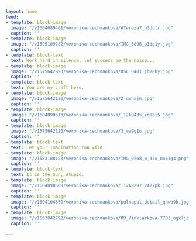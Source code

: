 ```yaml
---
layout: home
feed:
- template: block-image
  image: "/v1604089461/veronika-cechmankova/ATereza7_n3dqtr.jpg"
  caption: ''
- template: block-image
  image: "/v1595109232/veronika-cechmankova/IMG_6896_u1dg1y.jpg"
  caption: ''
- template: block-text
  text: Work hard in silence, let success be the noise...
- template: block-image
  image: "/v1575642993/veronika-cechmankova/DSC_0401_jh28hy.jpg"
  caption: ''
- template: block-text
  text: You are my craft hero.
- template: block-image
  image: "/v1575642120/veronika-cechmankova/2_qwnxjm.jpg"
  caption: ''
- template: block-image
  image: "/v1604098613/veronika-cechmankova/_12A9435_xq9bi5.jpg"
  caption: ''
- template: block-image
  image: "/v1575642120/veronika-cechmankova/3_ma9g1o.jpg"
  caption: ''
- template: block-text
  text: Let your imagination run wild.
- template: block-image
  image: "/v1583108123/veronika-cechmankova/IMG_0268_0_33x_nn61g4.png"
  caption: ''
- template: block-text
  text: It is the Sun, stupid.
- template: block-image
  image: "/v1604098608/veronika-cechmankova/_12A9297_v427pk.jpg"
  caption: ''
- template: block-image
  image: "/v1604104359/veronika-cechmankova/pulnapul.detail_qhwb9b.jpg"
  caption: ''
- template: block-image
  image: "/v1663842792/veronika-cechmankova/09_Vinklarkova-7703_ogxljc.jpg"
  caption: ''

---
```


